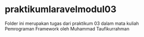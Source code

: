 # praktikumlaravelmodul03
Folder ini merupakan tugas dari praktikum 03 dalam mata kuliah Pemrograman Framework oleh Muhammad Taufikurrahman
